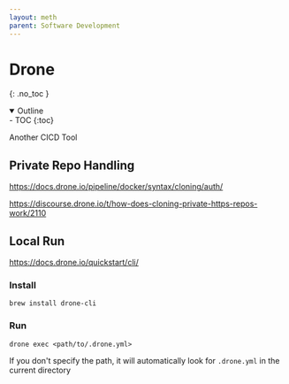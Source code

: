 ```yaml
---
layout: meth
parent: Software Development
---
```


# Drone
{: .no_toc }

<details open markdown="block">
  <summary>
    Outline
  </summary>
- TOC
{:toc}
</details>

Another CICD Tool

## Private Repo Handling

<https://docs.drone.io/pipeline/docker/syntax/cloning/auth/>

<https://discourse.drone.io/t/how-does-cloning-private-https-repos-work/2110>

## Local Run

<https://docs.drone.io/quickstart/cli/>


### Install

```
brew install drone-cli
```


### Run 

```
drone exec <path/to/.drone.yml>
```

If you don't specify the path, it will automatically look for `.drone.yml` in the current directory